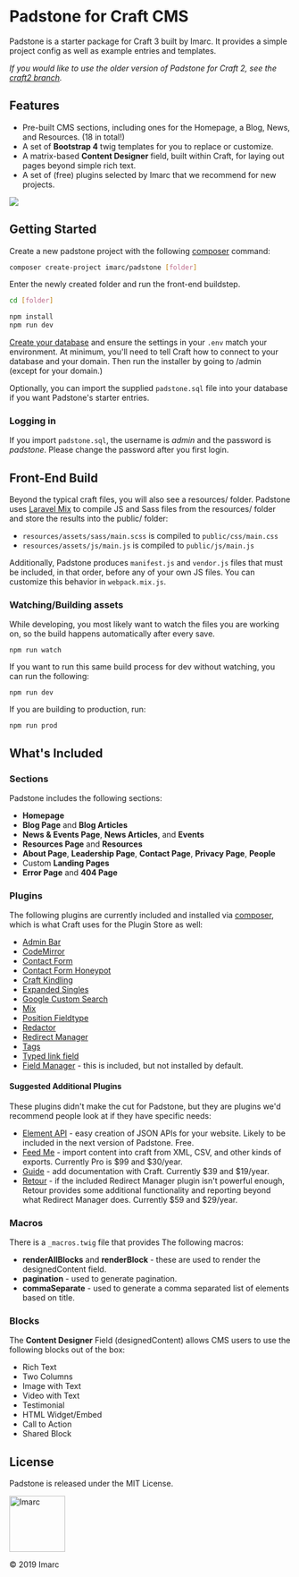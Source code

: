 Padstone for Craft CMS
======================

Padstone is a starter package for Craft 3 built by Imarc. It provides a simple project config as well as example entries and templates.

_If you would like to use the older version of Padstone for Craft 2, see the [craft2 branch](https://github.com/imarc/padstone/tree/craft2)._

Features
--------

* Pre-built CMS sections, including ones for the Homepage, a Blog, News, and Resources. (18 in total!)
* A set of **Bootstrap 4** twig templates for you to replace or customize.
* A matrix-based **Content Designer** field, built within Craft, for laying out pages beyond simple rich text.
* A set of (free) plugins selected by Imarc that we recommend for new projects.

<img src="https://user-images.githubusercontent.com/1452/56689796-f0fb0680-66a9-11e9-8b4b-e66690ed9607.jpg">


Getting Started
---------------

Create a new padstone project with the following [composer](https://getcomposer.org/) command:

```sh
composer create-project imarc/padstone [folder]
```

Enter the newly created folder and run the front-end buildstep.

```sh
cd [folder]

npm install
npm run dev
```

[Create your database](https://craftcms.com/docs/installing#step-3-create-your-database) and ensure the settings in your `.env` match your environment. At minimum, you'll need to tell Craft how to connect to your database and your domain. Then run the installer by going to /admin (except for your domain.)

Optionally, you can import the supplied `padstone.sql` file into your database if you want Padstone's starter entries.

### Logging in

If you import `padstone.sql`, the username is *admin* and the password is *padstone*. Please change the password after you first login.

Front-End Build
------------------------

Beyond the typical craft files, you will also see a resources/ folder. Padstone
uses [Laravel Mix](https://laravel-mix.com/docs/4.0/basic-example) to compile JS and Sass files from the resources/ folder and store the results into the public/ folder:

* `resources/assets/sass/main.scss` is compiled to `public/css/main.css`
* `resources/assets/js/main.js` is compiled to `public/js/main.js`

Additionally, Padstone produces `manifest.js` and `vendor.js` files that
must be included, in that order, before any of your own JS files. You can
customize this behavior in `webpack.mix.js`.

### Watching/Building assets

While developing, you most likely want to watch the files you are working on,
so the build happens automatically after every save.

    npm run watch

If you want to run this same build process for dev without watching, you can
run the following:

    npm run dev

If you are building to production, run:

    npm run prod

What's Included
---------------

### Sections

Padstone includes the following sections:

* **Homepage**
* **Blog Page** and **Blog Articles**
* **News & Events Page**, **News Articles**, and **Events**
* **Resources Page** and **Resources**
* **About Page**, **Leadership Page**, **Contact Page**, **Privacy Page**, **People**
* Custom **Landing Pages**
* **Error Page** and **404 Page**


### Plugins

The following plugins are currently included and installed via [composer](https://getcomposer.org/), which is what Craft uses for the Plugin Store as well:

* [Admin Bar](https://plugins.craftcms.com/admin-bar)
* [CodeMirror](https://plugins.craftcms.com/code-mirror)
* [Contact Form](https://plugins.craftcms.com/contact-form)
* [Contact Form Honeypot](https://plugins.craftcms.com/contact-form-honeypot)
* [Craft Kindling](https://github.com/imarc/craft-kindling)
* [Expanded Singles](https://plugins.craftcms.com/expanded-singles)
* [Google Custom Search](https://github.com/imarc/craft-googlecustomsearch)
* [Mix](https://plugins.craftcms.com/mix)
* [Position Fieldtype](https://plugins.craftcms.com/position-fieldtype)
* [Redactor](https://plugins.craftcms.com/redactor)
* [Redirect Manager](https://plugins.craftcms.com/redirect)
* [Tags](https://plugins.craftcms.com/tag-manager)
* [Typed link field](https://plugins.craftcms.com/typedlinkfield)
* [Field Manager](https://plugins.craftcms.com/field-manager) - this is included, but not installed by default.


#### Suggested Additional Plugins

These plugins didn't make the cut for Padstone, but they are plugins we'd recommend people look at if they have specific needs:

* [Element API](https://plugins.craftcms.com/element-api) - easy creation of JSON APIs for your website. Likely to be included in the next version of Padstone. Free.
* [Feed Me](https://plugins.craftcms.com/feed-me) - import content into craft from XML, CSV, and other kinds of exports. Currently Pro is $99 and $30/year.
* [Guide](https://plugins.craftcms.com/guide) - add documentation with Craft. Currently $39 and $19/year.
* [Retour](https://plugins.craftcms.com/retour) - if the included Redirect Manager plugin isn't powerful enough, Retour provides some additional functionality and reporting beyond what Redirect Manager does. Currently $59 and $29/year.


### Macros

There is a `_macros.twig` file that provides The following macros:

* **renderAllBlocks** and **renderBlock** - these are used to render the designedContent field.
* **pagination** - used to generate pagination.
* **commaSeparate** - used to generate a comma separated list of elements based on title.


### Blocks

The **Content Designer** Field (designedContent) allows CMS users to use the following blocks out of the box:

* Rich Text
* Two Columns
* Image with Text
* Video with Text
* Testimonial
* HTML Widget/Embed
* Call to Action
* Shared Block

## License

Padstone is released under the MIT License.



<img src="https://user-images.githubusercontent.com/1452/56690112-b04fbd00-66aa-11e9-9e87-049b403cfa26.png" alt="Imarc" width="100">

© 2019 Imarc
